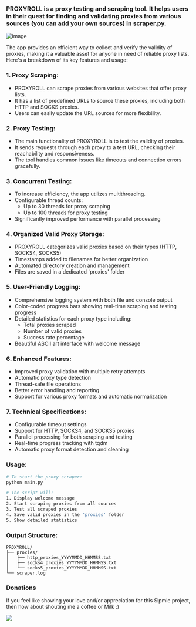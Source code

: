 ### PROXYROLL is a proxy testing and scraping tool. It helps users in their quest for finding and validating proxies from various sources (you can add your own sources) in scraper.py. 

![image](https://github.com/user-attachments/assets/42d98e95-4a61-4ec0-807a-1d2988a4c333)

The app provides an efficient way to collect and verify the validity of proxies, making it a valuable asset for anyone in need of reliable proxy lists. Here's a breakdown of its key features and usage:
### 1. Proxy Scraping:
   - PROXYROLL can scrape proxies from various websites that offer proxy lists.
   - It has a list of predefined URLs to source these proxies, including both HTTP and SOCKS proxies.
   - Users can easily update the URL sources for more flexibility.

### 2. Proxy Testing:
   - The main functionality of PROXYROLL is to test the validity of proxies.
   - It sends requests through each proxy to a test URL, checking their reachability and responsiveness.
   - The tool handles common issues like timeouts and connection errors gracefully.

### 3. Concurrent Testing:
   - To increase efficiency, the app utilizes multithreading.
   - Configurable thread counts:
     - Up to 30 threads for proxy scraping
     - Up to 100 threads for proxy testing
   - Significantly improved performance with parallel processing

### 4. Organized Valid Proxy Storage:
   - PROXYROLL categorizes valid proxies based on their types (HTTP, SOCKS4, SOCKS5)
   - Timestamps added to filenames for better organization
   - Automated directory creation and management
   - Files are saved in a dedicated 'proxies' folder

### 5. User-Friendly Logging:
   - Comprehensive logging system with both file and console output
   - Color-coded progress bars showing real-time scraping and testing progress
   - Detailed statistics for each proxy type including:
     - Total proxies scraped
     - Number of valid proxies
     - Success rate percentage
   - Beautiful ASCII art interface with welcome message

### 6. Enhanced Features:
   - Improved proxy validation with multiple retry attempts
   - Automatic proxy type detection
   - Thread-safe file operations
   - Better error handling and reporting
   - Support for various proxy formats and automatic normalization

### 7. Technical Specifications:
   - Configurable timeout settings
   - Support for HTTP, SOCKS4, and SOCKS5 proxies
   - Parallel processing for both scraping and testing
   - Real-time progress tracking with tqdm
   - Automatic proxy format detection and cleaning

### Usage:
```bash
# To start the proxy scraper:
python main.py

# The script will:
1. Display welcome message
2. Start scraping proxies from all sources
3. Test all scraped proxies
4. Save valid proxies in the 'proxies' folder
5. Show detailed statistics
```

### Output Structure:
```
PROXYROLL/
├── proxies/
│   ├── http_proxies_YYYYMMDD_HHMMSS.txt
│   ├── socks4_proxies_YYYYMMDD_HHMMSS.txt
│   └── socks5_proxies_YYYYMMDD_HHMMSS.txt
└── scraper.log
```

### Donations
If you feel like showing your love and/or appreciation for this Sipmle project, then how about shouting me a coffee or Milk :)

[<img src="https://github.com/zinzied/Website-login-checker/assets/10098794/24f9935f-3637-4607-8980-06124c2d0225">](https://www.buymeacoffee.com/Zied)


